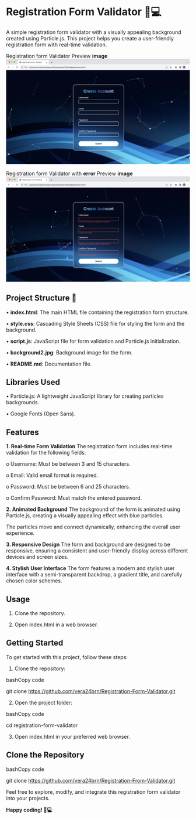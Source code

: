 
# Registration Form Validator 📝💻

A simple registration form validator with a visually appealing background created using Particle.js. This project helps you create a user-friendly registration form with real-time validation.

Registration form Validator Preview **image** ![image](https://github.com/vera24brn/Registration-Form-Validator/blob/master/preview_form_validator.jpeg)

Registration form Validator with **error** Preview **image** ![image](https://github.com/vera24brn/Registration-Form-Validator/blob/master/preview_form_validator_error.jpeg)

## Project Structure 📝
•	**index.html**: The main HTML file containing the registration form structure.

•	**style.css**: Cascading Style Sheets (CSS) file for styling the form and the background.

•	**script.js**: JavaScript file for form validation and Particle.js initialization.

•	**background2.jpg**: Background image for the form.

•	**README.md**: Documentation file.

## Libraries Used
•	Particle.js: A lightweight JavaScript library for creating particles backgrounds.

•	Google Fonts (Open Sans).

## Features
**1. Real-time Form Validation**
The registration form includes real-time validation for the following fields:

o	Username: Must be between 3 and 15 characters.

o	Email: Valid email format is required.

o	Password: Must be between 6 and 25 characters.

o	Confirm Password: Must match the entered password.

**2. Animated Background**
The background of the form is animated using Particle.js, creating a visually appealing effect with blue particles.

The particles move and connect dynamically, enhancing the overall user experience.

**3. Responsive Design**
The form and background are designed to be responsive, ensuring a consistent and user-friendly display across different devices and screen sizes.

**4. Stylish User Interface**
The form features a modern and stylish user interface with a semi-transparent backdrop, a gradient title, and carefully chosen color schemes.

## Usage
1.	Clone the repository.

2.	Open index.html in a web browser.

## Getting Started
To get started with this project, follow these steps:

1.	Clone the repository:

bashCopy code

git clone https://github.com/vera24brn/Registration-Form-Validator.git   

2.	Open the project folder:

bashCopy code

cd registration-form-validator 

3.	Open index.html in your preferred web browser.

## Clone the Repository
bashCopy code

git clone https://github.com/vera24brn/Registration-From-Validator.git


Feel free to explore, modify, and integrate this registration form validator into your projects. 

**Happy coding! 📝💻**

